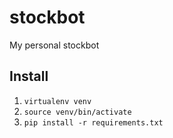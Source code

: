 # stockbot
My personal stockbot

## Install

1. `virtualenv venv`
2. `source venv/bin/activate`
3. `pip install -r requirements.txt`
